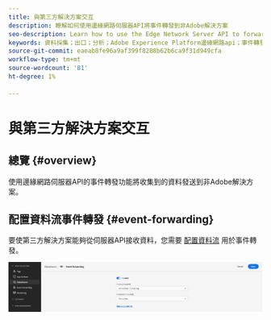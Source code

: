 ```yaml
---
title: 與第三方解決方案交互
description: 瞭解如何使用邊緣網路伺服器API將事件轉發到非Adobe解決方案
seo-description: Learn how to use the Edge Network Server API to forward events to non-Adobe solutions
keywords: 資料採集；出口；分析；Adobe Experience Platform邊緣網路api；事件轉發
source-git-commit: eaeab8fe96a9af399f8288b62b6ca9f31d949cfa
workflow-type: tm+mt
source-wordcount: '81'
ht-degree: 1%

---
```



# 與第三方解決方案交互

## 總覽 {#overview}

使用邊緣網路伺服器API的事件轉發功能將收集到的資料發送到非Adobe解決方案。

## 配置資料流事件轉發 {#event-forwarding}

要使第三方解決方案能夠從伺服器API接收資料，您需要 [配置資料流](../edge/fundamentals/datastreams.md#event-forwarding-settings) 用於事件轉發。

![Adobe Analytics資料流配置](assets/event-forwarding-datastream.png)